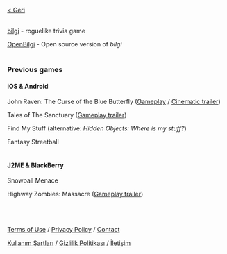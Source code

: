 [< Geri](../../..)
<br><br>

[bilgi](../../../bilgiWeb) - roguelike trivia game

[OpenBilgi](https://github.com/sekodev/OpenBilgi) - Open source version of _bilgi_
<br><br>

### Previous games

#### iOS & Android

John Raven: The Curse of the Blue Butterfly ([Gameplay](https://youtu.be/EA6jV-IBJ6Y) / [Cinematic trailer](https://www.youtube.com/watch?v=r3gwMfLph1I))

Tales of The Sanctuary ([Gameplay trailer](https://youtu.be/mRIVhuGj0E8))

Find My Stuff (alternative: _Hidden Objects: Where is my stuff?_)

Fantasy Streetball
<br><br>

#### J2ME & BlackBerry

Snowball Menace

Highway Zombies: Massacre ([Gameplay trailer](https://www.youtube.com/watch?v=QPdXhhHLx8I))
<br><br><br><br>

[Terms of Use](terms/termsUse-en.md) / [Privacy Policy](privacy/privacyPolicy-en.md) / [Contact](mailto:info.sleepybug@gmail.com)

[Kullanım Şartları](terms/termsUse-tr.md) / [Gizlilik Politikası](privacy/privacyPolicy-tr.md) / [İletişim](mailto:info.sleepybug@gmail.com)
<br><br>
